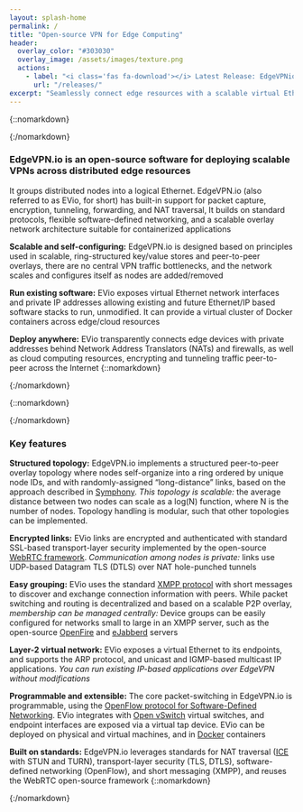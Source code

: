 ```yaml
---
layout: splash-home
permalink: /
title: "Open-source VPN for Edge Computing"
header:
  overlay_color: "#303030"
  overlay_image: /assets/images/texture.png
  actions:
    - label: "<i class='fas fa-download'></i> Latest Release: EdgeVPNio 20.7.2, July 2020"
      url: "/releases/"
excerpt: "Seamlessly connect edge resources with a scalable virtual Ethernet"
---
```


{::nomarkdown}<div class="background-white"><div class="center">{:/nomarkdown}
### <i class="fas fa-cubes"></i> EdgeVPN.io is an open-source software for deploying scalable VPNs across distributed edge resources 

It groups distributed nodes into a logical Ethernet. EdgeVPN.io (also referred to as EVio, for short) has built-in support for packet capture, encryption, tunneling, forwarding, and NAT traversal, It builds on standard protocols, flexible software-defined networking, and a scalable overlay network architecture suitable for containerized applications



**Scalable and self-configuring:** EdgeVPN.io is designed based on principles used in scalable, ring-structured key/value stores and peer-to-peer overlays, there are no central VPN traffic bottlenecks, and the network scales and configures itself as nodes are added/removed


**Run existing software:** EVio exposes virtual Ethernet network interfaces and private IP addresses allowing existing and future Ethernet/IP based software stacks to run, unmodified. It can provide a virtual cluster of Docker containers across edge/cloud resources


**Deploy anywhere:** EVio transparently connects edge devices with private addresses behind Network Address Translators (NATs) and firewalls, as well as cloud computing resources, encrypting and tunneling traffic peer-to-peer across the Internet
{::nomarkdown}</div></div>{:/nomarkdown}


{::nomarkdown}<div class="background-grey"><div class="center">{:/nomarkdown}
### <i class="fas fa-cubes"></i> Key features

**Structured topology:** 
EdgeVPN.io implements a structured peer-to-peer overlay topology where nodes self-organize into a ring ordered by unique node IDs, and with randomly-assigned “long-distance” links, based on the approach described in [Symphony](http://infolab.stanford.edu/~bawa/Pub/symphony.pdf). *This topology is scalable:* the average distance between two nodes can scale as a log(N) function, where N is the number of nodes. Topology handling is modular, such that other topologies can be implemented.

**Encrypted links:**
EVio links are encrypted and authenticated with standard SSL-based transport-layer security implemented by the open-source [WebRTC framework](https://webrtc.org/). *Communication among nodes is private:* links use UDP-based Datagram TLS (DTLS) over NAT hole-punched tunnels

**Easy grouping:**
EVio uses the standard [XMPP protocol](https://xmpp.org/) with short messages to discover and exchange connection information with peers. While packet switching and routing is decentralized and based on a scalable P2P overlay, *membership can be managed centrally:*  Device groups can be easily configured for networks small to large in an XMPP server, such as the open-source [OpenFire](https://www.igniterealtime.org/projects/openfire/) and [eJabberd](https://www.ejabberd.im/) servers

**Layer-2 virtual network:**
EVio exposes a virtual Ethernet to its endpoints, and supports the ARP protocol, and unicast and IGMP-based multicast IP applications. *You can run existing IP-based applications over EdgeVPN without modifications*

**Programmable and extensible:**
The core packet-switching in EdgeVPN.io is programmable, using the [OpenFlow protocol for Software-Defined Networking](https://www.opennetworking.org/). EVio integrates with [Open vSwitch](https://www.openvswitch.org/) virtual switches, and endpoint interfaces are exposed via a virtual tap device. EVio can be deployed on physical and virtual machines, and in [Docker](https://www.docker.com/) containers

**Built on standards:**
EdgeVPN.io leverages standards for NAT traversal ([ICE](https://tools.ietf.org/html/rfc5245) with STUN and TURN), transport-layer security (TLS, DTLS), software-defined networking (OpenFlow), and short messaging (XMPP), and reuses the WebRTC open-source framework 
{::nomarkdown}</div></div>{:/nomarkdown}
